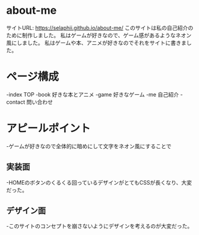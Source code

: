 # about-me
サイトURL: https://selaphii.github.io/about-me/
このサイトは私の自己紹介のために制作しました。
私はゲームが好きなので、ゲーム感があるようなネオン風にしました。
私はゲームや本、アニメが好きなのでそれをサイトに書きました。

# ページ構成

-index TOP
-book 好きな本とアニメ
-game 好きなゲーム
-me 自己紹介
-contact 問い合わせ

# アピールポイント
-ゲームが好きなので全体的に暗めにして文字をネオン風にすることで
## 実装面
-HOMEのボタンのくるくる回っているデザインがとてもCSSが長くなり、大変だった。
## デザイン面
-このサイトのコンセプトを崩さないようにデザインを考えるのが大変だった。